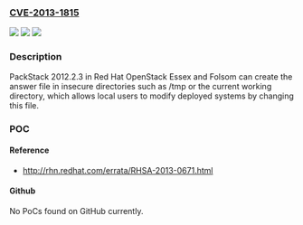 ### [CVE-2013-1815](https://cve.mitre.org/cgi-bin/cvename.cgi?name=CVE-2013-1815)
![](https://img.shields.io/static/v1?label=Product&message=n%2Fa&color=blue)
![](https://img.shields.io/static/v1?label=Version&message=n%2Fa&color=blue)
![](https://img.shields.io/static/v1?label=Vulnerability&message=n%2Fa&color=brighgreen)

### Description

PackStack 2012.2.3 in Red Hat OpenStack Essex and Folsom can create the answer file in insecure directories such as /tmp or the current working directory, which allows local users to modify deployed systems by changing this file.

### POC

#### Reference
- http://rhn.redhat.com/errata/RHSA-2013-0671.html

#### Github
No PoCs found on GitHub currently.

